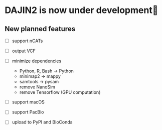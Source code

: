 # DAJIN2 is now under development👷

## New planned features

- [ ] support nCATs
- [ ] output VCF
- [ ] minimize dependencies
  - Python, R, Bash -> Python
  - minimap2 -> mappy
  - samtools -> pysam
  - remove NanoSim
  - remove Tensorflow (GPU computation)
- [ ] support macOS
- [ ] support PacBio
- [ ] upload to PyPI and BioConda

